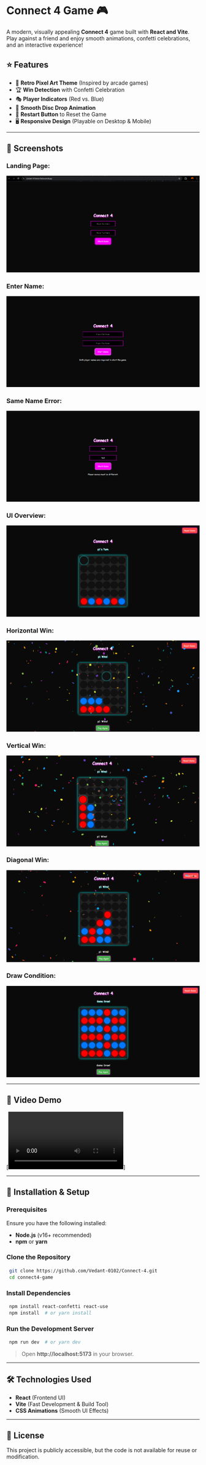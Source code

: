 
# Connect 4 Game 🎮

A modern, visually appealing **Connect 4** game built with **React and Vite**. Play against a friend and enjoy smooth animations, confetti celebrations, and an interactive experience!

## ⭐ Features
- 🎨 **Retro Pixel Art Theme** (Inspired by arcade games)
- 🏆 **Win Detection** with Confetti Celebration
- 🎭 **Player Indicators** (Red vs. Blue)
- 📜 **Smooth Disc Drop Animation**
- 📌 **Restart Button** to Reset the Game
- 🖥️ **Responsive Design** (Playable on Desktop & Mobile)

---

## 📸 Screenshots

### Landing Page:
![Landing Page](https://github.com/Vedant-0102/Connect-4/blob/main/connect4/assets/Landing.png)

### Enter Name:
![Enter Name](https://github.com/Vedant-0102/Connect-4/blob/main/connect4/assets/Enter%20name.png)

### Same Name Error:
![Same Name Error](https://github.com/Vedant-0102/Connect-4/blob/main/connect4/assets/Same%20name.png)

### UI Overview:
![UI Overview](https://github.com/Vedant-0102/Connect-4/blob/main/connect4/assets/UI.png)

### Horizontal Win:
![Horizontal Win](https://github.com/Vedant-0102/Connect-4/blob/main/connect4/assets/Horizontal.png)

### Vertical Win:
![Vertical Win](https://github.com/Vedant-0102/Connect-4/blob/main/connect4/assets/Vertical.png)

### Diagonal Win:
![Diagonal Win](https://github.com/Vedant-0102/Connect-4/blob/main/connect4/assets/Diagonal.png)

### Draw Condition:
![Draw Condition](https://github.com/Vedant-0102/Connect-4/blob/main/connect4/assets/Draw.png)

---

## 🎥 Video Demo
[![Watch the video](https://github.com/Vedant-0102/Connect-4/blob/main/connect4/assets/Connect%204.mp4)]

---

## 🚀 Installation & Setup

### Prerequisites
Ensure you have the following installed:
- **Node.js** (v16+ recommended)
- **npm** or **yarn**

### Clone the Repository
```sh
 git clone https://github.com/Vedant-0102/Connect-4.git
 cd connect4-game
```

### Install Dependencies
```sh
 npm install react-confetti react-use
 npm install  # or yarn install
```

### Run the Development Server
```sh
 npm run dev  # or yarn dev
```

> Open **http://localhost:5173** in your browser.

---

## 🛠️ Technologies Used
- **React** (Frontend UI)
- **Vite** (Fast Development & Build Tool)
- **CSS Animations** (Smooth UI Effects)

---

## 📜 License
This project is publicly accessible, but the code is not available for reuse or modification.
